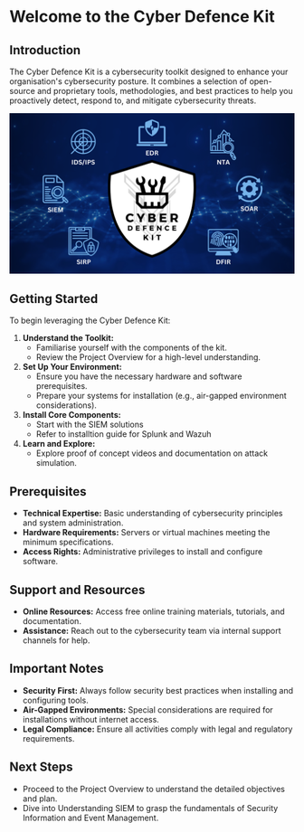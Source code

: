 # **Welcome to the Cyber Defence Kit**

## **Introduction**
The Cyber Defence Kit is a cybersecurity toolkit designed to enhance your organisation's cybersecurity posture. It combines a selection of open-source and proprietary tools, methodologies, and best practices to help you proactively detect, respond to, and mitigate cybersecurity threats.

![CDK intro visual.png](CDK_intro_visual.png)

## **Getting Started**
To begin leveraging the Cyber Defence Kit:

1. **Understand the Toolkit:**
    - Familiarise yourself with the components of the kit.
    - Review the Project Overview for a high-level understanding.
2. **Set Up Your Environment:**
    - Ensure you have the necessary hardware and software prerequisites.
    - Prepare your systems for installation (e.g., air-gapped environment considerations).
3. **Install Core Components:**
    - Start with the SIEM solutions
    - Refer to installtion guide for Splunk and Wazuh
4. **Learn and Explore:**
    - Explore proof of concept videos and documentation on attack simulation.

## **Prerequisites**
- **Technical Expertise:** Basic understanding of cybersecurity principles and system administration.
- **Hardware Requirements:** Servers or virtual machines meeting the minimum specifications.
- **Access Rights:** Administrative privileges to install and configure software.

## **Support and Resources**
- **Online Resources:** Access free online training materials, tutorials, and documentation.
- **Assistance:** Reach out to the cybersecurity team via internal support channels for help.

## **Important Notes**
- **Security First:** Always follow security best practices when installing and configuring tools.
- **Air-Gapped Environments:** Special considerations are required for installations without internet access.
- **Legal Compliance:** Ensure all activities comply with legal and regulatory requirements.

## **Next Steps**
- Proceed to the Project Overview to understand the detailed objectives and plan.
- Dive into Understanding SIEM to grasp the fundamentals of Security Information and Event Management.